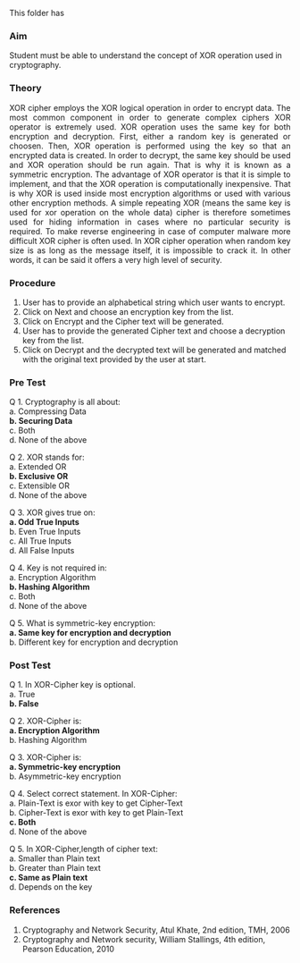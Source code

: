 This folder has <br>
### Aim<br>
Student must be able to understand the concept of XOR operation used in cryptography.<br>
### Theory<br>
<div align="justify">
XOR cipher employs the XOR logical operation in order to encrypt data. The most common component in order to generate complex ciphers XOR operator is extremely used. XOR operation uses the same key for both encryption and decryption. First, either a random key is generated or choosen. Then, XOR operation is performed using the key so that an encrypted data is created. In order to decrypt, the same key should be used and XOR operation should be run again. That is why it is known as a symmetric encryption.
The advantage of XOR operator is that it is simple to implement, and that the XOR operation is computationally inexpensive. That is why XOR is used inside most encryption algorithms or used with various other encryption methods. A simple repeating XOR (means the same key is used for xor operation on the whole data) cipher is therefore sometimes used for hiding information in cases where no particular security is required. To make reverse engineering in case of computer malware more difficult XOR cipher is often used. In XOR cipher operation when random key size is as long as the message itself, it is impossible to crack it. In other words, it can be said it offers a very high level of security.<br></div>

### Procedure<br>
1. User has to provide an alphabetical string which user wants to encrypt.<br>
2. Click on Next and choose an encryption key from the list.<br>
3. Click on Encrypt and the Cipher text will be generated.<br>
4. User has to provide the generated Cipher text and choose a decryption key from the list.<br>
5. Click on Decrypt and the decrypted text will be generated and matched with the original text provided by the user at start.<br>

### Pre Test<br>
Q 1. Cryptography is all about:<br>
a. Compressing Data<br>
<b>b. Securing Data<br></b>
c. Both<br>
d. None of the above<br>

Q 2. XOR stands for:<br>
a. Extended OR<br>
<b>b. Exclusive OR<br></b>
c. Extensible OR<br>
d. None of the above<br>

Q 3. XOR gives true on:<br>
<b>a. Odd True Inputs<br></b>
b. Even True Inputs<br>
c. All True Inputs<br>
d. All False Inputs<br>

Q 4. Key is not required in:<br>
a. Encryption Algorithm<br>
<b>b. Hashing Algorithm<br></b>
c. Both<br>
d. None of the above<br>

Q 5. What is symmetric-key encryption:<br>
<b>a. Same key for encryption and decryption<br></b>
b. Different key for encryption and decryption<br>

### Post Test<br>
Q 1. In XOR-Cipher key is optional.<br>
a. True<br>
<b>b. False<br></b>

Q 2. XOR-Cipher is:<br>
<b>a. Encryption Algorithm<br></b>
b. Hashing Algorithm<br>

Q 3. XOR-Cipher is:<br>
<b>a. Symmetric-key encryption<br></b>
b. Asymmetric-key encryption<br>

Q 4. Select correct statement. In XOR-Cipher:<br>
a. Plain-Text is exor with key to get Cipher-Text<br>
b. Cipher-Text is exor with key to get Plain-Text<br>
<b>c. Both<br></b>
d. None of the above<br>

Q 5. In XOR-Cipher,length of cipher text:<br>
a. Smaller than Plain text<br>
b. Greater than Plain text<br>
<b>c. Same as Plain text<br></b>
d. Depends on the key<br>

### References<br>
1. Cryptography and Network Security, Atul Khate, 2nd edition, TMH, 2006<br>
2. Cryptography and Network security, William Stallings, 4th edition, Pearson Education, 2010
